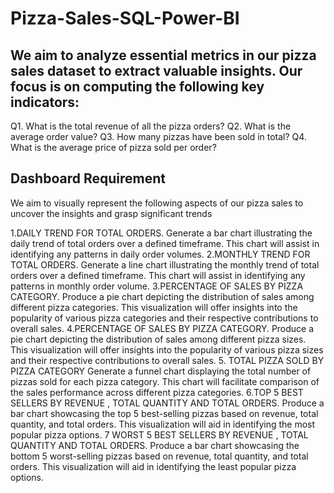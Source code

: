 # Pizza-Sales-SQL-Power-BI

## We aim to analyze essential metrics in our pizza sales dataset to extract valuable insights. Our focus is on computing the following key indicators:

Q1. What is the total revenue of all the pizza orders?
Q2. What is the average order value?
Q3. How many pizzas have been sold in total?
Q4. What is the average price of pizza sold per order?




## Dashboard Requirement
We aim to visually represent the following aspects of our pizza sales to uncover the insights and grasp significant trends

1.DAILY TREND FOR TOTAL ORDERS.
Generate a bar chart illustrating the daily trend of total orders over a defined timeframe. This chart will assist in identifying any patterns in daily order volumes.
2.MONTHLY TREND FOR TOTAL ORDERS.
Generate a line chart illustrating the monthly trend of total orders over a defined timeframe. This chart will assist in identifying any patterns in monthly order volume.
3.PERCENTAGE OF SALES BY PIZZA CATEGORY.
Produce a pie chart depicting the distribution of sales among different pizza categories. This visualization will offer insights into the popularity of various pizza categories and their 
respective contributions to overall sales.
4.PERCENTAGE OF SALES BY PIZZA CATEGORY.
Produce a pie chart depicting the distribution of sales among different pizza sizes. This visualization will offer insights into the popularity of various pizza sizes  and their 
respective contributions to overall sales.
5. TOTAL PIZZA SOLD BY PIZZA CATEGORY
Generate a funnel chart displaying the total number of pizzas sold for each pizza category. This chart will facilitate comparison of the sales performance across different pizza categories.
6.TOP 5 BEST SELLERS BY REVENUE , TOTAL QUANTITY AND TOTAL ORDERS.
Produce a bar chart showcasing the top 5 best-selling pizzas based on revenue, total quantity, and total orders. This visualization will aid in identifying the most popular pizza options.
7 WORST 5 BEST SELLERS BY REVENUE , TOTAL QUANTITY AND TOTAL ORDERS.
Produce a bar chart showcasing the bottom 5 worst-selling pizzas based on revenue, total quantity, and total orders. This visualization will aid in identifying the least  popular pizza options.





   
   
